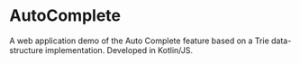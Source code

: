 # AutoComplete
A web application demo of the Auto Complete feature based on a Trie data-structure implementation. Developed in Kotlin/JS.
